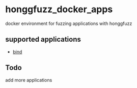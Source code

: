 # honggfuzz_docker_apps
docker environment for fuzzing applications with honggfuzz

## supported applications

- [bind](bind)

## Todo

add more applications